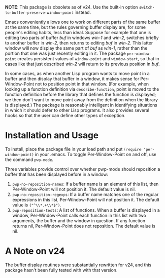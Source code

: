 <b>NOTE</b>:  This package is obsolete as of v24.  Use the built-in option
`switch-to-buffer-preserve-window-point` instead.

Emacs conveniently allows one to work on different parts of the same buffer
at the same time, but the rules governing buffer display are, for some
people's editing habits, less than ideal.  Suppose for example that one is
editing two parts of buffer <i>buf</i> in windows <i>win-1</i> and
<i>win-2</i>, switches briefly to another buffer in <i>win-2</i>, then
returns to editing <i>buf</i> in <i>win-2</i>.  This latter window will now
display the same part of <i>buf</i> as <i>win-1</i>, rather than the portion
that one was just recently editing in it.  The package `per-window-point`
creates persistent values of `window-point` and `window-start`, so that in
cases like that just described <i>win-2</i> will return to its previous
position in <i>buf</i>.

In some cases, as when another Lisp program wants to move point in a buffer
and then display that buffer in a window, it makes sense for Per-Window-Point
not to position point in that window.  (For example, when looking up a
function definition via `describe-function`, point is moved to the function
definition before the library that defines the function is displayed; we then
don't want to move point away from the definition when the library is
displayed.)  The package is reasonably intelligent in identifying situations
in which it should defer to other Lisp programs.  It also provides several
hooks so that the user can define other types of exception.

Installation and Usage
======================

To install, place the package file in your load path and put `(require 'per-window-point)` in your .emacs.  To toggle Per-Window-Point on and off, use the command `pwp-mode`.

Three variables provide control over whether pwp-mode should reposition a buffer that has been displayed before in a window:

1. `pwp-no-reposition-names`:  If a buffer name is an element of this list, then Per-Window-Point will not position it. The default value is nil.
2. `pwp-no-reposition-regexps`:  If a buffer name matches one of the regular expressions in this list,  Per-Window-Point will not position it.  The default value is `("^\\*.+\\*$")`.
3. `pwp-reposition-tests`:  A list of functions.  When a buffer is displayed in a window, Per-Window-Point calls each function in this list with two arguments, the buffer and the window in question.  If any function returns nil, Per-Window-Point does not reposition.  The default value is nil.

A Note on v24
=============

The buffer display routines were substantially rewritten for v24, and this
package hasn't been fully tested with with that version.
